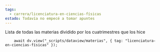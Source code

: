 ```yaml
---
tags:
  - carrera/licenciatura-en-ciencias-físicas
estado: Todavía no empecé a tomar apuntes
---
```

Lista de todas las materias dividido por los cuatrimestres que los hice

```dataviewjs
    await dv.view("_scripts/dataview/materias", { tag: "licenciatura-en-ciencias-físicas" });
```